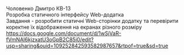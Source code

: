 Чоловенко Дмитро КВ-13  
Розробка статичного інтерфейсу Web-додатка  
Завдання - розробити статичні Web-сторінки додатку та перевірити коректне їх відображення на екранах різного розміру  
https://docs.google.com/document/d/1wSjVaR-fVmNAl6kjzxatU3oGpB2C85i0/edit?usp=sharing&ouid=109252842593582987657&rtpof=true&sd=true
